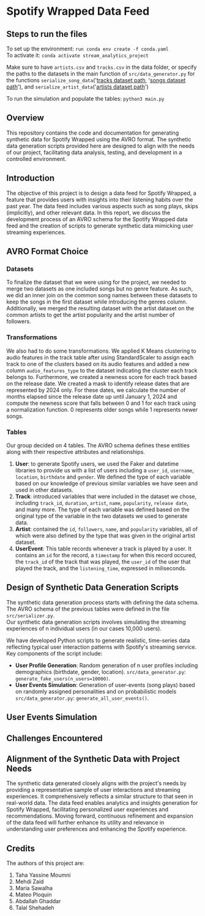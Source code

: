 # Spotify Wrapped Data Feed 
## Steps to run the files
To set up the environment: `run conda env create -f conda.yaml`  
To activate it: `conda activate stream_analytics_project`  
  
Make sure to have `artists.csv` and `tracks.csv` in the data folder, or specify the paths to the datasets in the main function of `src/data_generator.py` for the functions `serialize_song_data`('[tracks dataset path](https://www.kaggle.com/datasets/yamaerenay/spotify-dataset-19212020-600k-tracks?select=tracks.csv), '[songs dataset path](https://www.kaggle.com/datasets/amitanshjoshi/spotify-1million-tracks)'), and `serialize_artist_data`('[artists dataset path](https://www.kaggle.com/datasets/yamaerenay/spotify-dataset-19212020-600k-tracks?select=tracks.csv)')  
  
To run the simulation and populate the tables: `python3 main.py`


## Overview
This repository contains the code and documentation for generating synthetic data for Spotify Wrapped using the AVRO format. The synthetic data generation scripts provided here are designed to align with the needs of our project, facilitating data analysis, testing, and development in a controlled environment.

## Introduction 
The objective of this project is to design a data feed for Spotify Wrapped, a feature that provides users with insights into their listening habits over the past year. The data feed includes various aspects such as song plays, skips (implicitly), and other relevant data. In this report, we discuss the development process of an AVRO schema for the Spotify Wrapped data feed and the creation of scripts to generate synthetic data mimicking user streaming experiences.

## AVRO Format Choice 
### Datasets 
To finalize the dataset that we were using for the project, we needed to merge two datasets as one included songs but no genre feature. As such, we did an inner join on the common song names between these datasets to keep the songs in the first dataset while introducing the genres column. Additionally, we merged the resulting dataset  with the artist dataset on the common artists to get the artist popularity and the artist number of followers. 

### Transformations
We also had to do some transformations. We applied K Means clustering to audio features in the track table after using StandardScaler to assign each track to one of the clusters based on its audio features and added a new column `audio_features_type` to the dataset indicating the cluster each track belongs to. Furthermore, we created a newness score for each track based on the release date. We created a mask to identify release dates that are represented by 2024 only. For these dates, we calculate the number of months elapsed since the release date up until January 1, 2024 and compute the newness score that falls between 0 and 1 for each track using a normalization function. 0 represents older songs while 1 represents newer songs. 

### Tables 
Our group decided on 4 tables. The AVRO schema defines these entities along with their respective attributes and relationships.
1. **User**: to generate Spotify users, we used the Faker and datetime libraries to provide us with a list of users including a `user_id`, `username`, `location`, `birthdate` and `gender`. We defined the type of each variable based on our knowledge of previous similar variables we have seen and used in other datasets.
2. **Track**: introduced variables that were included in the dataset we chose, including `track_id`, `duration`, `artist`, `name`, `popularity`, `release date`, and many more. The type of each variable was defined based on the original type of the variable in the two datasets we used to generate data.
3. **Artist**: contained the `id`, `followers`, `name`, and `popularity` variables, all of which were also defined by the type that was given in the original artist dataset.
4. **UserEvent**: This table records whenever a track is played by a user. It contains an `id` for the record, a `timestamp` for when this record occured, the `track_id` of the track that was played, the `user_id` of the user that played the track, and the `listening_time`, expressed in miliseconds.

## Design of Synthetic Data Generation Scripts
The synthetic data generation process starts with defining the data schema. The AVRO schema of the previous tables were defined in the file `src/serializer.py`.  
Our synthetic data generation scripts involves simulating the streaming experiences of n individual users (in our cases 10,000 users). 

We have developed Python scripts to generate realistic, time-series data reflecting typical user interaction patterns with Spotify's streaming service. Key components of the script include:
- **User Profile Generation**: Random generation of n user profiles including demographics (birthdate, gender, location). `src/data_generator.py`: `generate_fake_users(n_users=10000)`.
- **User Events Simulation**: Generation of user-events (song plays) based on randomly assigned personalities and on probabilistic models `src/data_generator.py`: `generate_all_user_events()`.

## User Events Simulation


## Challenges Encountered


## Alignment of the Synthetic Data with Project Needs
The synthetic data generated closely aligns with the project's needs by providing a representative sample of user interactions and streaming experiences. It comprehensively reflects a similar structure to that seen in real-world data. The data feed enables analytics and insights generation for Spotify Wrapped, facilitating personalized user experiences and recommendations. Moving forward, continuous refinement and expansion of the data feed will further enhance its utility and relevance in understanding user preferences and enhancing the Spotify experience.

## Credits
The authors of this project are:
1. Taha Yassine Moumni
2. Mehdi Zaid
3. Maria Sawalha
4. Mateo Ploquin 
5. Abdallah Ghaddar
6. Talal Shehadeh